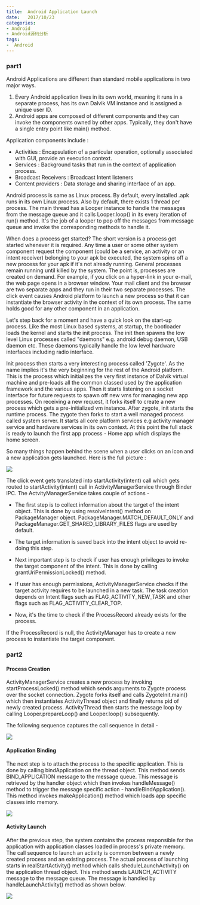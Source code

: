 ```yaml
---
title:  Android Application Launch
date:   2017/10/23
categories:
- Android
- Android源码分析
tags:
-  Android
---
```





### part1
Android Applications are different than standard mobile applications in two major ways.
1. Every Android application lives in its own world, meaning it runs in a separate process, has its own Dalvik VM instance and is assigned a unique user ID.
2. Android apps are composed of different components and they can invoke the components owned by other apps. Typically, they don't have a single entry point like main() method.

Application components include :
- Activities : Encapsulation of a particular operation, optionally associated with GUI, provide an execution context.
- Services : Background tasks that run in the context of application process.
- Broadcast Receivers : Broadcast Intent listeners
- Content providers : Data storage and sharing interface of an app.


Android process is same as Linux process. By default, every installed .apk runs in its own Linux process. Also by default, there exists 1 thread per process. The main thread has a Looper instance to handle the messages from the message queue and it calls Looper.loop() in its every iteration of run() method. It's the job of a looper to pop off the messages from message queue and invoke the corresponding methods to handle it.

When does a process get started? The short version is a process get started whenever it is required. Any time a user or some other system component request the component (could be a service, an activity or an intent receiver) belonging to your apk be executed, the system spins off a new process for your apk if it's not already running. General processes remain running until killed by the system. The point is, processes are created on demand.
For example, if you click on a hyper-link in your e-mail, the web page opens in a browser window. Your mail client and the browser are two separate apps and they run in their two separate processes. The click event causes Android platform to launch a new process so that it can instantiate the browser activity in the context of its own process. The same holds good for any other component in an application.

Let's step back for a moment and have a quick look on the start-up process. Like the most Linux based systems, at startup, the bootloader loads the kernel and starts the init process. The init then spawns the low level Linux processes called "daemons" e.g. android debug daemon, USB daemon etc. These daemons typically handle the low level hardware interfaces including radio interface.

<!--- more --->

Init process then starts a very interesting process called 'Zygote'. As the name implies it's the very beginning for the rest of the Android platform. This is the process which initializes the very first instance of Dalvik virtual machine and pre-loads all the common classed used by the application framework and the various apps. Then it starts listening on a socket interface for future requests to spawn off new vms for managing new app processes. On receiving a new request, it forks itself to create a new process which gets a pre-initialized vm instance.
After zygote, init starts the runtime process. The zygote then forks to start a well managed process called system server. It starts all core platform services e.g activity manager service and hardware services in its own context. At this point the full stack is ready to launch the first app process - Home app which displays the home screen.

So many things happen behind the scene when a user clicks on an icon and a new application gets launched. Here is the full picture :

![](http://blog-open.oss-cn-beijing.aliyuncs.com/image/android/Android%E7%BB%84%E4%BB%B6/08.jpg)


The click event gets translated into startActivity(intent) call which gets routed to startActivity(intent) call in ActivityManagerService through Binder IPC. The ActvityManagerService takes couple of actions -
- The first step is to collect information about the target of the intent object. This is done by using resolveIntent() method on PackageManager object. PackageManager.MATCH_DEFAULT_ONLY and PackageManager.GET_SHARED_LIBRARY_FILES flags are used by default.
- The target information is saved back into the intent object to avoid re-doing this step.
- Next important step is to check if user has enough privileges to invoke the target component of the intent. This is done by calling grantUriPermissionLocked() method.
- If user has enough permissions, ActivityManagerService checks if the target activity requires to be launched in a new task. The task creation depends on Intent flags such as FLAG_ACTIVITY_NEW_TASK and other flags such as FLAG_ACTIVITY_CLEAR_TOP.

- Now, it's the time to check if the ProcessRecord already exists for the process.

If the ProcessRecord is null, the ActivityManager has to create a new process to instantiate the target component.

### part2
#### Process Creation 

ActivityManagerService creates a new process by invoking startProcessLocked() method which sends arguments to Zygote process over the socket connection. Zygote forks itself and calls ZygoteInit.main() which then instantiates ActivityThread object and finally returns pid of newly created process.
ActivityThread then starts the message loop by calling Looper.prepareLoop() and Looper.loop() subsequently.

The following sequence captures the call sequence in detail -

![](http://blog-open.oss-cn-beijing.aliyuncs.com/image/android/Android%E7%BB%84%E4%BB%B6/09.JPG)


#### Application Binding 

The next step is to attach the process to the specific application. This is done by calling bindApplication on the thread object. This method sends BIND_APPLICATION message to the message queue. This message is retrieved by the handler object which then invokes handleMessage() method to trigger the message specific action - handleBindApplication(). This method invokes makeApplication() method which loads app specific classes into memory.

![](http://blog-open.oss-cn-beijing.aliyuncs.com/image/android/Android%E7%BB%84%E4%BB%B6/10.JPG)



#### Activity Launch 

After the previous step, the system contains the process responsible for the application with application classes loaded in process's private memory. The call sequence to launch an activity is common between a newly created process and an existing process. The actual process of launching starts in realStartActivity() method which calls sheduleLaunchActivity() on the application thread object. This method sends LAUNCH_ACTIVITY message to the message queue. The message is handled by handleLaunchActivity() method as shown below.

![](http://blog-open.oss-cn-beijing.aliyuncs.com/image/android/Android%E7%BB%84%E4%BB%B6/11.JPG)



